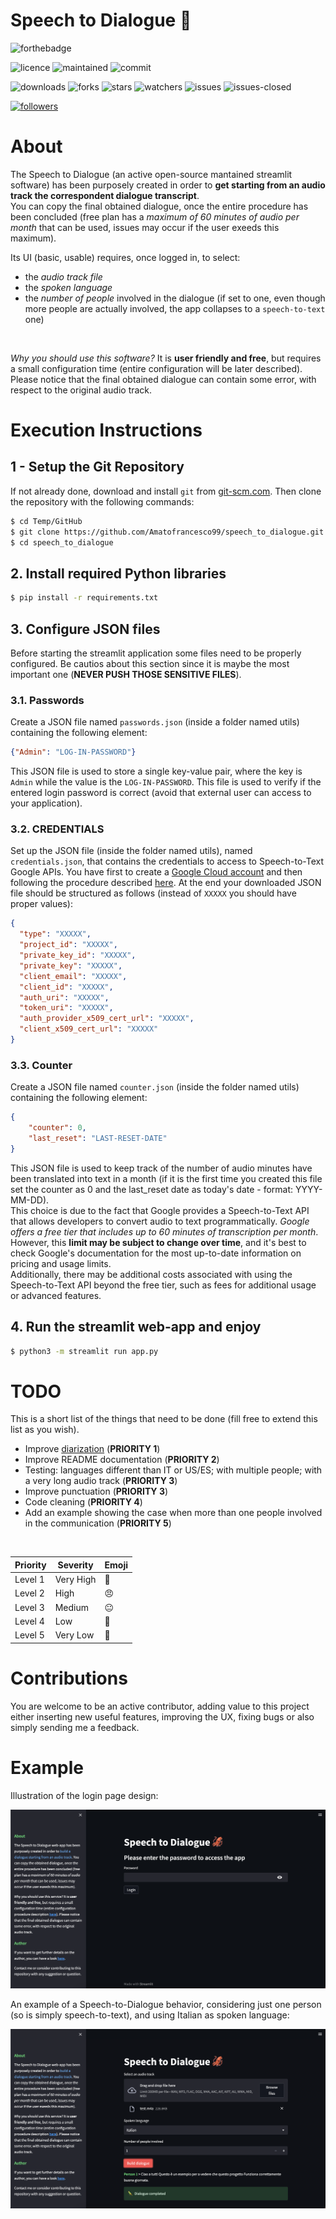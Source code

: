 # Speech to Dialogue 🦑

![forthebadge](https://forthebadge.com/images/badges/you-didnt-ask-for-this.svg)

![licence](https://img.shields.io/github/license/Amatofrancesco99/speech_to_dialogue.svg)
![maintained](https://img.shields.io/badge/maintained%3F-yes-green.svg)
![commit](https://img.shields.io/github/commits-since/Amatofrancesco99/speech_to_dialogue/v0.1.0.svg)

![downloads](https://img.shields.io/github/downloads/Amatofrancesco99/speech_to_dialogue/total.svg)
![forks](https://img.shields.io/github/forks/Amatofrancesco99/speech_to_dialogue.svg)
![stars](https://img.shields.io/github/stars/Amatofrancesco99/speech_to_dialogue.svg)
![watchers](https://img.shields.io/github/watchers/Amatofrancesco99/speech_to_dialogue.svg)
![issues](https://img.shields.io/github/issues/Amatofrancesco99/speech_to_dialogue.svg)
![issues-closed](https://img.shields.io/github/issues-closed/Amatofrancesco99/speech_to_dialogue.svg)

[![followers](https://img.shields.io/github/followers/Amatofrancesco99.svg?style=social&label=Follow&maxAge=2592000)](https://www.github.com/Amatofrancesco99/Amatofrancesco99)

# About
The Speech to Dialogue (an active open-source mantained streamlit software) has been purposely created in order to **get starting from an audio track the correspondent dialogue transcript**.<br>
You can copy the final obtained dialogue, once the entire procedure has been concluded (free plan has a *maximum of 60 minutes of audio per month* that can be used, issues may occur if the user exeeds this maximum).<br>

Its UI (basic, usable) requires, once logged in, to select: 
- the *audio track file*
- the *spoken language* 
- the *number of people* involved in the dialogue (if set to one, even though more people are actually involved, the app collapses to a ```speech-to-text``` one)

<br>

*Why you should use this software?* It is **user friendly and free**, but requires a small configuration time (entire configuration will be later described).
Please notice that the final obtained dialogue can contain some error, with respect to the original audio track.

# Execution Instructions
## 1 - Setup the Git Repository
If not already done, download and install ```git``` from [git-scm.com](https://git-scm.com/book/en/v2/Getting-Started-Installing-Git). Then clone the repository with the following commands:
```bash
$ cd Temp/GitHub
$ git clone https://github.com/Amatofrancesco99/speech_to_dialogue.git
$ cd speech_to_dialogue
```

## 2. Install required Python libraries
```bash
$ pip install -r requirements.txt
```

## 3. Configure JSON files
Before starting the streamlit application some files need to be properly configured. Be cautios about this section since it is maybe the most important one (**NEVER PUSH THOSE SENSITIVE FILES**).

### 3.1. Passwords
Create a JSON file named `passwords.json` (inside a folder named utils) containing the following element:
```json
{"Admin": "LOG-IN-PASSWORD"}
```
This JSON file is used to store a single key-value pair, where the key is `Admin` while the value is the `LOG-IN-PASSWORD`. This file is used to verify if the entered login password is correct (avoid that external user can access to your application).

### 3.2. CREDENTIALS
Set up the JSON file (inside the folder named utils), named `credentials.json`, that contains the credentials to access to Speech-to-Text Google APIs. You have first to create a [Google Cloud account](https://cloud.google.com/docs/get-started?hl=en) and then following the procedure described [here](https://cloud.google.com/speech-to-text/docs/before-you-begin?hl=en).
At the end your downloaded JSON file should be structured as follows (instead of `XXXXX` you should have proper values):
```json
{
  "type": "XXXXX",
  "project_id": "XXXXX",
  "private_key_id": "XXXXX",
  "private_key": "XXXXX",
  "client_email": "XXXXX",
  "client_id": "XXXXX",
  "auth_uri": "XXXXX",
  "token_uri": "XXXXX",
  "auth_provider_x509_cert_url": "XXXXX",
  "client_x509_cert_url": "XXXXX"
}
```


### 3.3. Counter
Create a JSON file named `counter.json` (inside the folder named utils) containing the following element:
```json
{
    "counter": 0,
    "last_reset": "LAST-RESET-DATE"
}
```
This JSON file is used to keep track of the number of audio minutes have been translated into text in a month (if it is the first time you created this file set the counter as 0 and the last_reset date as today's date - format: YYYY-MM-DD).<br>
This choice is due to the fact that Google provides a Speech-to-Text API that allows developers to convert audio to text programmatically. *Google offers a free tier that includes up to 60 minutes of transcription per month*. However, this **limit may be subject to change over time**, and it's best to check Google's documentation for the most up-to-date information on pricing and usage limits.<br>
Additionally, there may be additional costs associated with using the Speech-to-Text API beyond the free tier, such as fees for additional usage or advanced features.

## 4. Run the streamlit web-app and enjoy
```bash
$ python3 -m streamlit run app.py
```

# TODO
This is a short list of the things that need to be done (fill free to extend this list as you wish).
- Improve [diarization](https://en.wikipedia.org/wiki/Speaker_diarisation) (**PRIORITY 1**)
- Improve README documentation (**PRIORITY 2**)
- Testing: languages different than IT or US/ES; with multiple people; with a very long audio track (**PRIORITY 3**)
- Improve punctuation (**PRIORITY 3**)
- Code cleaning (**PRIORITY 4**)
- Add an example showing the case when more than one people involved in the communication (**PRIORITY 5**)

<br>

| Priority |   Severity    | Emoji |
|----------|--------------|-------|
| Level 1  | Very High    | 👿    |
| Level 2  | High         | 😠    |
| Level 3  | Medium       | 😐    |
| Level 4  | Low          | 🤔    |
| Level 5  | Very Low     | 🥱    |

# Contributions
You are welcome to be an active contributor, adding value to this project either inserting new useful features, improving the UX, fixing bugs or also simply sending me a feedback.

# Example

Illustration of the login page design:

![login](examples/login.png)

An example of a Speech-to-Dialogue behavior, considering just one person (so is simply speech-to-text), and using Italian as spoken language:

![dialogue-example](examples/build-dialogue.png)
